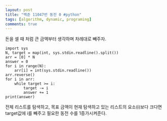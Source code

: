 ```yaml
---
layout: post
title: "백준 11047번 동전 0 #python"
tags: [algorithm, dynamic, programing]
comments: true
---
```

돈을 셀 때 처럼 큰 금액부터 생각하며 차례대로 빼주자.

~~~
import sys
N, target = map(int, sys.stdin.readline().split())
arr = [0] * N
answer = 0
for i in range(N):
    arr[i] = int(sys.stdin.readline())
arr.reverse()
for i in arr:
    while target >= i:
        target -= i
        answer += 1
print(answer)
~~~

전체 리스트를 탐색하고, 목표 금액이 현재 탐색하고 있는 리스트의 요소(i)보다 크다면
target값에 i를 빼주고 필요한 동전 수를 1증가시켜준다.
